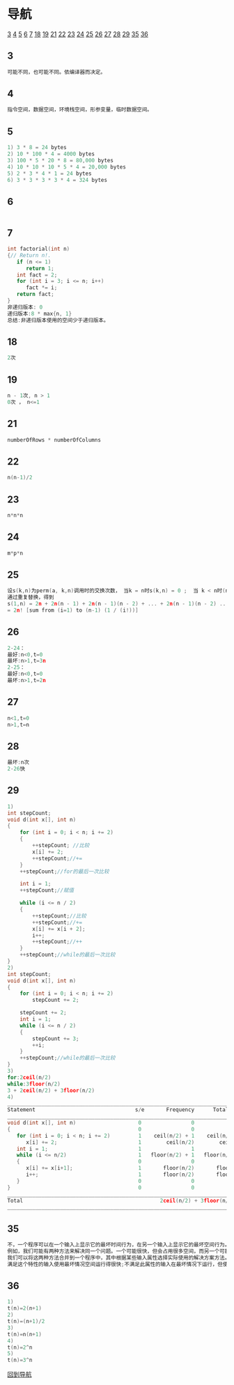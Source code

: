 # <span id="ys">导航</span>
 [3](#3)  [4](#4)  [5](#5)  [6](#6 ) [7](#7) [18](#18) [19](#19) [21](#21)  [22](#22)  [23](#23) [24](#24)  [25](#25)  [26](#26)  [27](#27)  [28](#28)  [29](#29)  [35](#35)  [36](#36)  
## <span id="3">3</span>
```C++
可能不同，也可能不同。依编译器而决定。
```
## <span id="4">4</span> 
```C++
指令空间，数据空间，环境栈空间，形参变量，临时数据空间。
```
## <span id="5">5</span>
```C++
1) 3 * 8 = 24 bytes
2) 10 * 100 * 4 = 4000 bytes
3) 100 * 5 * 20 * 8 = 80,000 bytes
4) 10 * 10 * 10 * 5 * 4 = 20,000 bytes
5) 2 * 3 * 4 * 1 = 24 bytes
6) 3 * 3 * 3 * 3 * 4 = 324 bytes
```
## <span id="6">6</span> 
```C++

```
## <span id="7">7</span>
```C++
int factorial(int n)
{// Return n!.
   if (n <= 1)
      return 1;
   int fact = 2;
   for (int i = 3; i <= n; i++)
      fact *= i;
   return fact;
}
非递归版本: 0
递归版本:8 * max{n, 1}
总结:非递归版本使用的空间少于递归版本。
```
## <span id="18">18</span> 
```C++
2次
```
## <span id="19">19</span>
```C++
n - 1次, n > 1
0次 ， n<=1
```
## <span id="21">21</span>
```C++
numberOfRows * numberOfColumns
```
## <span id="22">22</span>
```C++
n(n-1)/2
```
## <span id="23">23</span>
```C++
n*n*n
```
## <span id="24">24</span>
```C++
m*p*n
```
## <span id="25">25</span>
```C++
设s(k,n)为perm(a, k,n)调用时的交换次数， 当k = n时s(k,n) = 0 ;  当 k < n时(n - k + 1)(2 + s(k+1, n));
通过重复替换，得到
s(1,n) = 2n + 2n(n - 1) + 2n(n - 1)(n - 2) + ... + 2n(n - 1)(n - 2) ... 2
= 2n! [sum from (i=1) to (n-1) (1 / (i!))]
```
## <span id="26">26</span>
```C++
2-24：
最好:n<0,t=0
最坏:n>1,t=3n
2-25：
最好:n<0,t=0
最坏:n>1,t=2n
```
## <span id="27">27</span>
```C++
n<1,t=0
n>1,t=n
```
## <span id="28">28</span>
```C++
最坏:n次
2-26快
```
## <span id="29">29</span>
```C++
1)
int stepCount;
void d(int x[], int n)
{
	for (int i = 0; i < n; i += 2)
	{
		++stepCount; //比较
		x[i] += 2;
		++stepCount;//+=
	}
	++stepCount;//for的最后一次比较

	int i = 1;
	++stepCount;//赋值

	while (i <= n / 2)
	{
		++stepCount;//比较
		++stepCount;//+=
		x[i] += x[i + 2];
		i++;
		++stepCount;//++
	}
	++stepCount;//while的最后一次比较
}
2)
int stepCount;
void d(int x[], int n)
{
	for (int i = 0; i < n; i += 2)
		stepCount += 2;

	stepCount += 2;
	int i = 1;
	while (i <= n / 2)
	{
		stepCount += 3;
		++i;
	}
	++stepCount;//while的最后一次比较
}
3)
for:2ceil(n/2)
while:3floor(n/2)
3 + 2ceil(n/2) + 3floor(n/2)
4)
______________________________________________________________________________
Statement                                s/e       Frequency      Total Steps
______________________________________________________________________________
void d(int x[], int n)                    0                0                0
{                                         0                0                0
   for (int i = 0; i < n; i += 2)         1    ceil(n/2) + 1    ceil(n/2) + 1
      x[i] += 2;                          1        ceil(n/2)        ceil(n/2)
   int i = 1;                             1                1                1
   while (i <= n/2)                       1   floor(n/2) + 1   floor(n/2) + 1
   {                                      0                0                0
      x[i] += x[i+1];                     1       floor(n/2)       floor(n/2)
      i++;                                1       floor(n/2)       floor(n/2)
   }                                      0                0                0
}                                         0                0                0
______________________________________________________________________________
Total                                            2ceil(n/2) + 3floor(n/2) + 3
______________________________________________________________________________
```
## <span id="35">35</span>
```C++
不，一个程序可以在一个输入上显示它的最坏时间行为，在另一个输入上显示它的最坏空间行为。
例如，我们可能有两种方法来解决同一个问题。一个可能很快，但会占用很多空间，而另一个可能很慢，但空间效率高。
我们可以将这两种方法合并到一个程序中，其中根据某些输入属性选择实际使用的解决方案方法。
满足这个特性的输入使用最坏情况空间运行得很快;不满足此属性的输入在最坏情况下运行，但使用最小的空间。
```
## <span id="36">36</span>
```C++
1)
t(n)=2(n+1)
2)
t(n)=(n+1)/2
3)
t(n)=n(n+1)
4)
t(n)=2^n
5)
t(n)=3^n
```
[回到导航](#ys)
